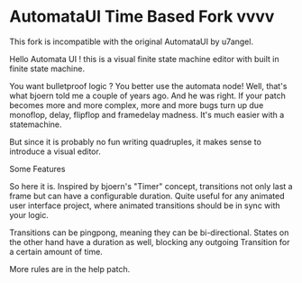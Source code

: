 # AutomataUI Time Based Fork vvvv

This fork is incompatible with the original AutomataUI by u7angel.

Hello Automata UI !
this is a visual finite state machine editor with built in finite state machine.

You want bulletproof logic ? You better use the automata node! Well, that's what bjoern told me a couple of years ago. And he was right. If your patch becomes more and more complex, more and more bugs turn up due monoflop, delay, flipflop and framedelay madness. It's much easier with a statemachine.

But since it is probably no fun writing quadruples, it makes sense to introduce a visual editor.

Some Features

So here it is. Inspired by bjoern's "Timer" concept, transitions not only last a frame but can have a configurable duration. Quite useful for any animated user interface project, where animated transitions should be in sync with your logic.

Transitions can be pingpong, meaning they can be bi-directional. States on the other hand have a duration as well, blocking any outgoing Transition for a certain amount of time.

More rules are in the help patch.

